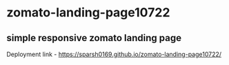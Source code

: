 # zomato-landing-page10722

## simple responsive zomato landing page

Deployment link - https://sparsh0169.github.io/zomato-landing-page10722/
